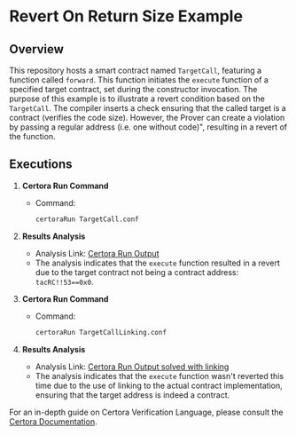 # Revert On Return Size Example

## Overview
This repository hosts a smart contract named `TargetCall`, featuring a function called `forward`. This function initiates the `execute` function of a specified target contract, set during the constructor invocation. The purpose of this example is to illustrate a revert condition based on the `TargetCall`. The compiler inserts a check ensuring that the called target is a contract (verifies the code size). However, the Prover can create a violation by passing a regular address (i.e. one without code)", resulting in a revert of the function.

## Executions

1. **Certora Run Command**
    - Command:
        ```bash
        certoraRun TargetCall.conf
        ```

2. **Results Analysis**
    - Analysis Link: [Certora Run Output](https://prover.certora.com/output/1512/4fe1e430860341aeb29dd19aa47c5e5e?anonymousKey=b49ee3115e09aad558bfd6f27ee974e2c4233e40)
    - The analysis indicates that the `execute` function resulted in a revert due to the target contract not being a contract address: `tacRC!!53==0x0`.

3. **Certora Run Command**
    - Command:
        ```bash
        certoraRun TargetCallLinking.conf
        ```

4. **Results Analysis**
    - Analysis Link: [Certora Run Output solved with linking](https://prover.certora.com/output/1512/4f7a2d93e65b478db352300ad1cfdeb9?anonymousKey=68143f3c3b01a2c07143602ba5da7ff4fd28fce4)
    - The analysis indicates that the `execute` function wasn't reverted this time due to the use of linking to the actual contract implementation, ensuring that the target address is indeed a contract.

For an in-depth guide on Certora Verification Language, please consult the [Certora Documentation](https://docs.certora.com).